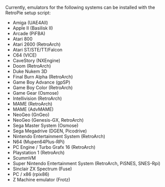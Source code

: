 Currently, emulators for the following systems can be installed with the RetroPie setup script:

* Amiga (UAE4All)
* Apple II (Basilisk II)
* Arcade (PiFBA)
* Atari 800
* Atari 2600 (RetroArch)
* Atari ST/STE/TT/Falcon
* C64 (VICE)
* CaveStory (NXEngine)
* Doom (RetroArch)
* Duke Nukem 3D
* Final Burn Alpha (RetroArch)
* Game Boy Advance (gpSP)
* Game Boy Color (RetroArch)
* Game Gear (Osmose)
* Intellivision (RetroArch)
* MAME (RetroArch)
* MAME (AdvMAME)
* NeoGeo (GnGeo)
* NeoGeo (Genesis-GX, RetroArch)
* Sega Master System (Osmose)
* Sega Megadrive (DGEN, Picodrive)
* Nintendo Entertainment System (RetroArch)
* N64 (Mupen64Plus-RPi)
* PC Engine / Turbo Grafx 16 (RetroArch)
* Playstation 1 (RetroArch)
* ScummVM
* Super Nintendo Entertainment System (RetroArch, PiSNES, SNES-Rpi)
* Sinclair ZX Spectrum (Fuse)
* PC / x86 (rpix86)
* Z Machine emulator (Frotz)